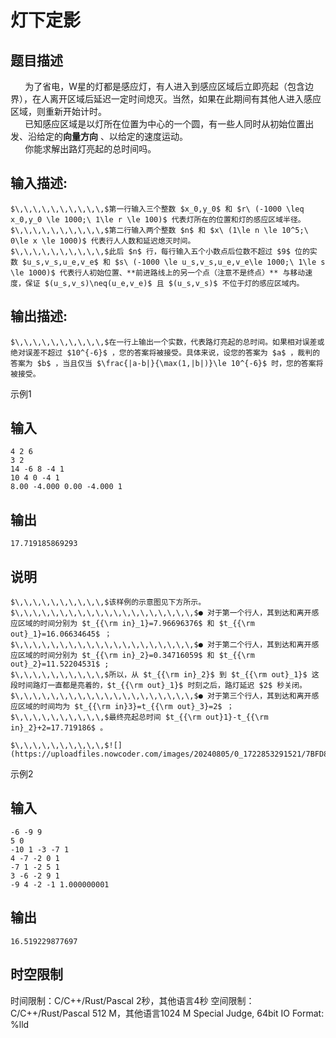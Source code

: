# 灯下定影

## 题目描述

$\,\,\,\,\,\,\,\,\,\,$为了省电，W星的灯都是感应灯，有人进入到感应区域后立即亮起（包含边界），在人离开区域后延迟一定时间熄灭。当然，如果在此期间有其他人进入感应区域，则重新开始计时。  
$\,\,\,\,\,\,\,\,\,\,$已知感应区域是以灯所在位置为中心的一个圆，有一些人同时从初始位置出发、沿给定的**向量方向** 、以给定的速度运动。  
$\,\,\,\,\,\,\,\,\,\,$你能求解出路灯亮起的总时间吗。

## 输入描述:
    
    
    $\,\,\,\,\,\,\,\,\,\,$第一行输入三个整数 $x_0,y_0$ 和 $r\ (-1000 \leq x_0,y_0 \le 1000;\ 1\le r \le 100)$ 代表灯所在的位置和灯的感应区域半径。  
    $\,\,\,\,\,\,\,\,\,\,$第二行输入两个整数 $n$ 和 $x\ (1\le n \le 10^5;\ 0\le x \le 1000)$ 代表行人人数和延迟熄灭时间。  
    $\,\,\,\,\,\,\,\,\,\,$此后 $n$ 行，每行输入五个小数点后位数不超过 $9$ 位的实数 $u_s,v_s,u_e,v_e$ 和 $s\ (-1000 \le u_s,v_s,u_e,v_e\le 1000;\ 1\le s \le 1000)$ 代表行人初始位置、**前进路线上的另一个点（注意不是终点）** 与移动速度，保证 $(u_s,v_s)\neq(u_e,v_e)$ 且 $(u_s,v_s)$ 不位于灯的感应区域内。

## 输出描述:
    
    
    $\,\,\,\,\,\,\,\,\,\,$在一行上输出一个实数，代表路灯亮起的总时间。如果相对误差或绝对误差不超过 $10^{-6}$ ，您的答案将被接受。具体来说，设您的答案为 $a$ ，裁判的答案为 $b$ ，当且仅当 $\frac{|a-b|}{\max(1,|b|)}\le 10^{-6}$ 时，您的答案将被接受。

示例1 

## 输入
    
    
    4 2 6
    3 2
    14 -6 8 -4 1
    10 4 0 -4 1
    8.00 -4.000 0.00 -4.000 1

## 输出
    
    
    17.719185869293

## 说明
    
    
    $\,\,\,\,\,\,\,\,\,\,$该样例的示意图见下方所示。  
    $\,\,\,\,\,\,\,\,\,\,\,\,\,\,\,\,\,\,\,\,$● 对于第一个行人，其到达和离开感应区域的时间分别为 $t_{{\rm in}_1}=7.96696376$ 和 $t_{{\rm out}_1}=16.06634645$ ；  
    $\,\,\,\,\,\,\,\,\,\,\,\,\,\,\,\,\,\,\,\,$● 对于第二个行人，其到达和离开感应区域的时间分别为 $t_{{\rm in}_2}=0.34716059$ 和 $t_{{\rm out}_2}=11.52204531$ ;  
    $\,\,\,\,\,\,\,\,\,\,$所以，从 $t_{{\rm in}_2}$ 到 $t_{{\rm out}_1}$ 这段时间路灯一直都是亮着的，$t_{{\rm out}_1}$ 时刻之后，路灯延迟 $2$ 秒关闭。  
    $\,\,\,\,\,\,\,\,\,\,\,\,\,\,\,\,\,\,\,\,$● 对于第三个行人，其到达和离开感应区域的时间均为 $t_{{\rm in}3}=t_{{\rm out}_3}=2$ ；  
    $\,\,\,\,\,\,\,\,\,\,$最终亮起总时间 $t_{{\rm out}1}-t_{{\rm in}_2}+2=17.719186$ 。
    
    $\,\,\,\,\,\,\,\,\,\,$![](https://uploadfiles.nowcoder.com/images/20240805/0_1722853291521/7BFD8C3F740F11E09F98DBCE048DC47B)

示例2 

## 输入
    
    
    -6 -9 9
    5 0
    -10 1 -3 -7 1
    4 -7 -2 0 1
    -7 1 -2 5 1
    3 -6 -2 9 1
    -9 4 -2 -1 1.000000001

## 输出
    
    
    16.519229877697


## 时空限制

时间限制：C/C++/Rust/Pascal 2秒，其他语言4秒
空间限制：C/C++/Rust/Pascal 512 M，其他语言1024 M
Special Judge, 64bit IO Format: %lld